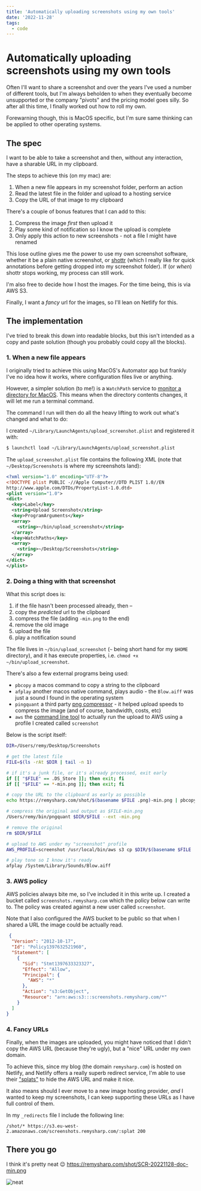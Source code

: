 ```yaml
---
title: 'Automatically uploading screenshots using my own tools'
date: '2022-11-28'
tags:
  - code
---
```


# Automatically uploading screenshots using my own tools

Often I'll want to share a screenshot and over the years I've used a number of different tools, but I'm always beholden to when they eventually become unsupported or the company "pivots" and the pricing model goes silly. So after all this time, I finally worked out how to roll my own.

Forewarning though, this is MacOS specific, but I'm sure same thinking can be applied to other operating systems.

<!--more-->

## The spec

I want to be able to take a screenshot and then, without any interaction, have a sharable URL in my clipboard.

The steps to achieve this (on my mac) are:

1. When a new file appears in my screenshot folder, perform an action
2. Read the latest file in the folder and upload to a hosting service
3. Copy the URL of that image to my clipboard

There's a couple of bonus features that I can add to this:

1. Compress the image *first* then upload it
2. Play some kind of notification so I know the upload is complete
3. Only apply this action to new screenshots - not a file I might have renamed

This lose outline gives me the power to use my own screenshot software, whether it be a plain native screenshot, or [shottr](https://shottr.cc/) (which I really like for quick annotations before getting dropped into my screenshot folder). If (or _when_) shottr stops working, my process can still work.

I'm also free to decide how I host the images. For the time being, this is via AWS S3.

Finally, I want a _fancy_ url for the images, so I'll lean on Netlify for this.

## The implementation

I've tried to break this down into readable blocks, but this isn't intended as a copy and paste solution (though you probably could copy all the blocks).

### 1. When a new file appears

I originally tried to achieve this using MacOS's Automator app but frankly I've no idea how it works, where configuration files live or anything.

However, a simpler solution (to me!) is a `WatchPath` service to [monitor a directory for MacOS](https://developer.apple.com/library/archive/documentation/MacOSX/Conceptual/BPSystemStartup/Chapters/CreatingLaunchdJobs.html#//apple_ref/doc/uid/10000172i-SW7-SW8). This means when the directory contents changes, it will let me run a terminal command.

The command I run will then do all the heavy lifting to work out what's changed and what to do:

I created `~/Library/LaunchAgents/upload_screenshot.plist` and registered it with:

```sh
$ launchctl load ~/Library/LaunchAgents/upload_screenshot.plist
```

The `upload_screenshot.plist` file contains the following XML (note that `~/Desktop/Screenshots` is where my screenshots land):

```xml
<?xml version="1.0" encoding="UTF-8"?>
<!DOCTYPE plist PUBLIC -//Apple Computer//DTD PLIST 1.0//EN
http://www.apple.com/DTDs/PropertyList-1.0.dtd>
<plist version="1.0">
<dict>
  <key>Label</key>
  <string>Upload Screenshot</string>
  <key>ProgramArguments</key>
  <array>
    <string>~/bin/upload_screenshot</string>
  </array>
  <key>WatchPaths</key>
  <array>
    <string>~/Desktop/Screenshots</string>
  </array>
</dict>
</plist>
```

### 2. Doing a thing with that screenshot

What this script does is:

1. if the file hasn't been processed already, then –
2. copy the _predicted_ url to the clipboard
3. compress the file (adding `-min.png` to the end)
4. remove the old image
5. upload the file
6. play a notification sound

The file lives in `~/bin/upload_screenshot` (`~` being short hand for my `$HOME` directory), and it has execute properties, i.e. `chmod +x ~/bin/upload_screenshot`.

There's also a few external programs being used:

- `pbcopy` a macos command to copy a string to the clipboard
- `afplay` another macos native command, plays audio - the `Blow.aiff` was just a sound I found in the operating system
- `pingquant` a third party [png compressor](https://pngquant.org/) - it helped upload speeds to compress the image (and of course, bandwidth, costs, etc)
- `aws` the [command line tool](https://aws.amazon.com/cli/) to actually run the upload to AWS using a profile I created called `screenshot`

Below is the script itself:

```bash
DIR=/Users/remy/Desktop/Screenshots

# get the latest file
FILE=$(ls -rAt $DIR | tail -n 1)

# if it's a junk file, or it's already processed, exit early
if [[ "$FILE" == .DS_Store ]]; then exit; fi
if [[ "$FILE" == *-min.png ]]; then exit; fi

# copy the URL to the clipboard as early as possible
echo https://remysharp.com/shot/$(basename $FILE .png)-min.png | pbcopy

# compress the original and output as $FILE-min.png
/Users/remy/bin/pngquant $DIR/$FILE --ext -min.png

# remove the original
rm $DIR/$FILE

# upload to AWS under my "screenshot" profile
AWS_PROFILE=screenshot /usr/local/bin/aws s3 cp $DIR/$(basename $FILE .png)-min.png s3://screenshots.remysharp.com

# play tone so I know it's ready
afplay /System/Library/Sounds/Blow.aiff
```

### 3. AWS policy

AWS policies always bite me, so I've included it in this write up. I created a bucket called `screenshots.remysharp.com` which the policy below can write to. The policy was created against a new user called `screenshot`.

Note that I also configured the AWS bucket to be public so that when I shared a URL the image could be actually read.

```json
 {
  "Version": "2012-10-17",
  "Id": "Policy1397632521960",
  "Statement": [
    {
      "Sid": "Stmt1397633323327",
      "Effect": "Allow",
      "Principal": {
        "AWS": "*"
      },
      "Action": "s3:GetObject",
      "Resource": "arn:aws:s3:::screenshots.remysharp.com/*"
    }
  ]
}
```

### 4. Fancy URLs

Finally, when the images are uploaded, you might have noticed that I didn't copy the AWS URL (because they're ugly), but a "nice" URL under my own domain.

To achieve this, since my blog (the domain `remysharp.com`) is hosted on Netlify, and Netlify offers a really superb redirect service, I'm able to use their ["splats"](https://docs.netlify.com/routing/redirects/redirect-options/#splats) to hide the AWS URL and make it nice.

It also means should I ever move to a new image hosting provider, _and_ I wanted to keep my screenshots, I can keep supporting these URLs as I have full control of them.

In my `_redirects` file I include the following line:

```
/shot/* https://s3.eu-west-2.amazonaws.com/screenshots.remysharp.com/:splat 200
```

## There you go

I think it's pretty neat 😉 https://remysharp.com/shot/SCR-20221128-doc-min.png

![neat](https://remysharp.com/shot/SCR-20221128-doc-min.png)
